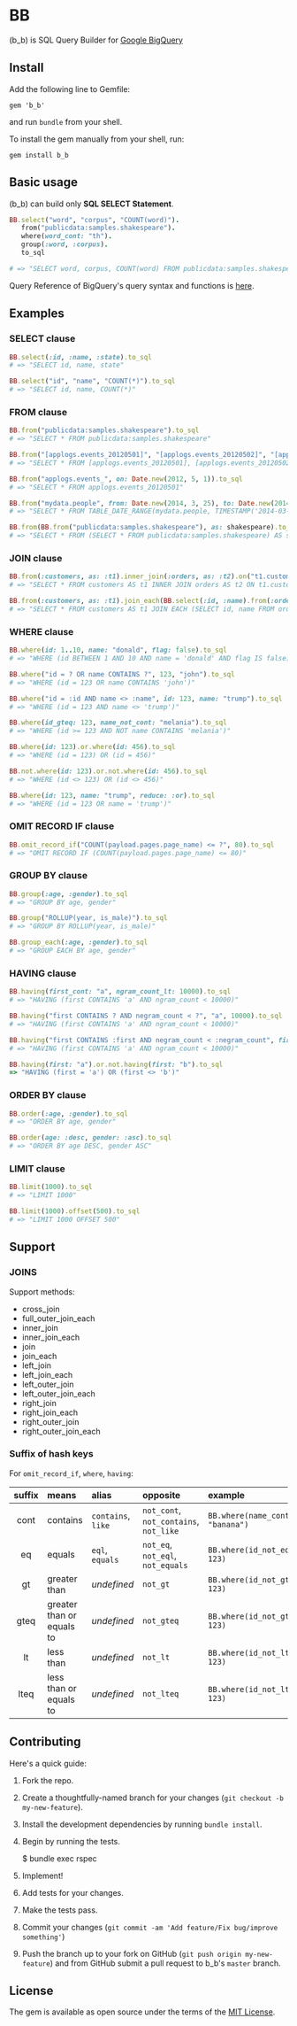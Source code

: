 # BB

(b_b) is SQL Query Builder for [Google BigQuery](https://cloud.google.com/bigquery)

## Install

Add the following line to Gemfile:

    gem 'b_b'

and run `bundle` from your shell.

To install the gem manually from your shell, run:

    gem install b_b

## Basic usage

(b_b) can build only **SQL SELECT Statement**.

```rb
BB.select("word", "corpus", "COUNT(word)").
   from("publicdata:samples.shakespeare").
   where(word_cont: "th").
   group(:word, :corpus).
   to_sql

# => "SELECT word, corpus, COUNT(word) FROM publicdata:samples.shakespeare WHERE (word CONTAINS 'th') GROUP BY word, corpus"
```

Query Reference of BigQuery's query syntax and functions is [here](https://cloud.google.com/bigquery/query-reference?hl=en).

## Examples

### SELECT clause

```ruby
BB.select(:id, :name, :state).to_sql
# => "SELECT id, name, state"

BB.select("id", "name", "COUNT(*)").to_sql
# => "SELECT id, name, COUNT(*)"
```

### FROM clause

```ruby
BB.from("publicdata:samples.shakespeare").to_sql
# => "SELECT * FROM publicdata:samples.shakespeare"

BB.from("[applogs.events_20120501]", "[applogs.events_20120502]", "[applogs.events_20120503]").to_sql
# => "SELECT * FROM [applogs.events_20120501], [applogs.events_20120502], [applogs.events_20120503]"

BB.from("applogs.events_", on: Date.new(2012, 5, 1)).to_sql
# => "SELECT * FROM applogs.events_20120501"

BB.from("mydata.people", from: Date.new(2014, 3, 25), to: Date.new(2014, 3, 27)).to_sql
# => "SELECT * FROM TABLE_DATE_RANGE(mydata.people, TIMESTAMP('2014-03-25'), TIMESTAMP('2014-03-27'))"

BB.from(BB.from("publicdata:samples.shakespeare"), as: shakespeare).to_sql
# => "SELECT * FROM (SELECT * FROM publicdata:samples.shakespeare) AS shakespeare"
```

### JOIN clause

```ruby
BB.from(:customers, as: :t1).inner_join(:orders, as: :t2).on("t1.customer_id = t2.customer_id").to_sql
# => "SELECT * FROM customers AS t1 INNER JOIN orders AS t2 ON t1.customer_id = t2.customer_id"

BB.from(:customers, as: :t1).join_each(BB.select(:id, :name).from(:orders), as: :t2).on("t1.customer_id = t2.customer_id").to_sql
# => "SELECT * FROM customers AS t1 JOIN EACH (SELECT id, name FROM orders) AS t2 ON t1.customer_id = t2.customer_id"
```

### WHERE clause

```ruby
BB.where(id: 1..10, name: "donald", flag: false).to_sql
# => "WHERE (id BETWEEN 1 AND 10 AND name = 'donald' AND flag IS false)"

BB.where("id = ? OR name CONTAINS ?", 123, "john").to_sql
# => "WHERE (id = 123 OR name CONTAINS 'john')"

BB.where("id = :id AND name <> :name", id: 123, name: "trump").to_sql
# => "WHERE (id = 123 AND name <> 'trump')"

BB.where(id_gteq: 123, name_not_cont: "melania").to_sql
# => "WHERE (id >= 123 AND NOT name CONTAINS 'melania')"

BB.where(id: 123).or.where(id: 456).to_sql
# => "WHERE (id = 123) OR (id = 456)"

BB.not.where(id: 123).or.not.where(id: 456).to_sql
# => "WHERE (id <> 123) OR (id <> 456)"

BB.where(id: 123, name: "trump", reduce: :or).to_sql
# => "WHERE (id = 123 OR name = 'trump')"
```

### OMIT RECORD IF clause

```ruby
BB.omit_record_if("COUNT(payload.pages.page_name) <= ?", 80).to_sql
# => "OMIT RECORD IF (COUNT(payload.pages.page_name) <= 80)"
```

### GROUP BY clause

```ruby
BB.group(:age, :gender).to_sql
# => "GROUP BY age, gender"

BB.group("ROLLUP(year, is_male)").to_sql
# => "GROUP BY ROLLUP(year, is_male)"

BB.group_each(:age, :gender).to_sql
# => "GROUP EACH BY age, gender"
```

### HAVING clause

```ruby
BB.having(first_cont: "a", ngram_count_lt: 10000).to_sql
# => "HAVING (first CONTAINS 'a' AND ngram_count < 10000)"

BB.having("first CONTAINS ? AND negram_count < ?", "a", 10000).to_sql
# => "HAVING (first CONTAINS 'a' AND ngram_count < 10000)"

BB.having("first CONTAINS :first AND negram_count < :negram_count", first: "a", negram_count: 10000).to_sql
# => "HAVING (first CONTAINS 'a' AND ngram_count < 10000)"

BB.having(first: "a").or.not.having(first: "b").to_sql
=> "HAVING (first = 'a') OR (first <> 'b')"
```

### ORDER BY clause

```ruby
BB.order(:age, :gender).to_sql
# => "ORDER BY age, gender"

BB.order(age: :desc, gender: :asc).to_sql
# => "ORDER BY age DESC, gender ASC"
```

### LIMIT clause

```ruby
BB.limit(1000).to_sql
# => "LIMIT 1000"

BB.limit(1000).offset(500).to_sql
# => "LIMIT 1000 OFFSET 500"
```

## Support

### JOINS

Support methods:

- cross_join
- full_outer_join_each
- inner_join
- inner_join_each
- join
- join_each
- left_join
- left_join_each
- left_outer_join
- left_outer_join_each
- right_join
- right_join_each
- right_outer_join
- right_outer_join_each

### Suffix of hash keys

For `omit_record_if`, `where`, `having`:

| suffix | means | alias | opposite | example |
|:------:|:------|:------|:---------|:--------|
| cont | contains | `contains`, `like` | `not_cont`, `not_contains`, `not_like` | `BB.where(name_cont: "banana")` |
| eq | equals | `eql`, `equals` | `not_eq`, `not_eql`, `not_equals` | `BB.where(id_not_eq: 123)` |
| gt | greater than | *undefined* | `not_gt` | `BB.where(id_not_gt: 123)` |
| gteq | greater than or equals to | *undefined* | `not_gteq` | `BB.where(id_not_gteq: 123)` |
| lt | less than | *undefined* | `not_lt` | `BB.where(id_not_lt: 123)` |
| lteq | less than or equals to | *undefined* | `not_lteq` | `BB.where(id_not_lteq: 123)` |

## Contributing

Here's a quick guide:

1. Fork the repo.
2. Create a thoughtfully-named branch for your changes (`git checkout -b my-new-feature`).
3. Install the development dependencies by running `bundle install`.
4. Begin by running the tests.

    $ bundle exec rspec

5. Implement!
6. Add tests for your changes.
7. Make the tests pass.
8. Commit your changes (`git commit -am 'Add feature/Fix bug/improve something'`)
9. Push the branch up to your fork on GitHub
   (`git push origin my-new-feature`) and from GitHub submit a pull request to
   b_b's `master` branch.

## License

The gem is available as open source under the terms of the [MIT License](http://opensource.org/licenses/MIT).

